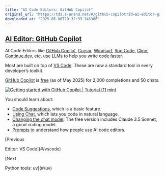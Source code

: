 ```yaml
---
title: "AI Code Editors: GitHub Copilot"
original_url: "https://tds.s-anand.net/#/github-copilot?id=ai-editor-github-copilot"
downloaded_at: "2025-06-06T20:32:33.346306"
---
```


[AI Editor: GitHub Copilot](#/github-copilot?id=ai-editor-github-copilot)
-------------------------------------------------------------------------

AI Code Editors like [GitHub Copilot](https://github.com/features/copilot), [Cursor](https://www.cursor.com/), [Windsurf](http://windsurf.com/), [Roo Code](https://roocode.com/), [Cline](https://cline.bot/), [Continue.dev](https://www.continue.dev/), etc. use LLMs to help you write code faster.

Most are built on top of [VS Code](#/vscode). These are now a standard tool in every developer’s toolkit.

[GitHub Copilot](https://github.com/features/copilot) is [free](https://github.com/features/copilot/plans) (as of May 2025) for 2,000 completions and 50 chats.

[![Getting started with GitHub Copilot | Tutorial (11 min)](https://i.ytimg.com/vi_webp/n0NlxUyA7FI/sddefault.webp)](https://youtu.be/n0NlxUyA7FI)

You should learn about:

* [Code Suggestions](https://docs.github.com/en/enterprise-cloud@latest/copilot/using-github-copilot/using-github-copilot-code-suggestions-in-your-editor), which is a basic feature.
* [Using Chat](https://docs.github.com/en/copilot/github-copilot-chat/using-github-copilot-chat-in-your-ide), which lets you code in natural language.
* [Changing the chat model](https://docs.github.com/en/copilot/using-github-copilot/ai-models/changing-the-ai-model-for-copilot-chat). The free version includes Claude 3.5 Sonnet, a good coding model.
* [Prompts](https://docs.github.com/en/copilot/copilot-chat-cookbook) to understand how people use AI code editors.

[Previous

Editor: VS Code](#/vscode)

[Next

Python tools: uv](#/uv)